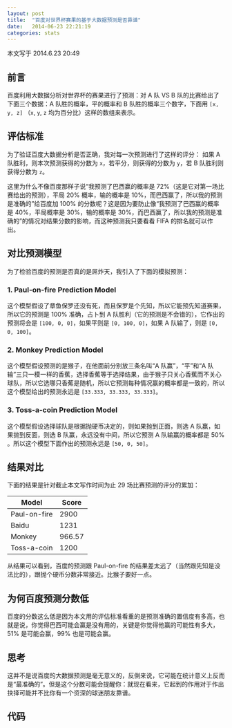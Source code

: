 ```yaml
---
layout: post
title:  "百度对世界杯赛果的基于大数据预测是否靠谱"
date:   2014-06-23 22:21:19
categories: stats
---
```


本文写于 2014.6.23 20:49

## 前言

百度利用大数据分析对世界杯的赛果进行了预测：对 A 队 VS B 队的比赛给出了下面三个数据：A 队胜的概率，平的概率和 B 队胜的概率三个数字，下面用 `[x, y, z]` （`x`, `y`, `z` 均为百分比）这样的数组来表示。

## 评估标准

为了验证百度大数据分析是否正确，我对每一次预测进行了这样的评分：
如果 A 队胜利，则本次预测获得的分数为 `x`，若平分，则获得的分数为 `y`，若 B 队胜利则获得分数为 `z`。

这里为什么不像百度那样子说“我预测了巴西赢的概率是 72%（这是它对第一场比赛给出的预测），平局 20% 概率，输的概率是 10%，而巴西赢了，所以我的预测是准确的”给百度加 100% 的分数呢？这是因为要防止像“我预测了巴西赢的概率是 40%，平局概率是 30%，输的概率是 30%，而巴西赢了，所以我的预测是准确的”的情况对结果分数的影响，而这种预测我只要看看 FIFA 的排名就可以作出。

## 对比预测模型

为了检验百度的预测是否真的是屌炸天，我引入了下面的模拟预测：

### 1. Paul-on-fire Prediction Model

这个模型假设了章鱼保罗还没有死，而且保罗是个先知，所以它能预先知道赛果，所以它的预测是 100% 准确，占卜到 A 队胜利（它的预测是不会错的），它作出的预测将会是 `[100, 0, 0]`，如果平则是 `[0, 100, 0]`，如果 A 队输了，则是 `[0, 0, 100]`。

### 2. Monkey Prediction Model

这个模型假设预测的是猴子，在他面前分别放三条名叫“A 队赢”，“平”和“A 队输”三只一模一样的香蕉，选择香蕉等于选择结果，由于猴子只关心香蕉而不关心球队，所以它选哪只香蕉是随机，所以它预测每种情况赢的概率都是一致的，所以这个模型给出的预测永远是 `[33.333, 33.333, 33.333]`。

### 3. Toss-a-coin Prediction Model

这个模型假设选择球队是根据抛硬币决定的，则如果抛到正面，则选 A 队赢，如果抛到反面，则选 B 队赢，永远没有中间，所以它预测 A 队输赢的概率都是 50% 。所以这个模型下面作出的预测永远是 `[50, 0, 50]`。

## 结果对比

下面的结果是针对截止本文写作时间为止 29 场比赛预测的评分的累加：

| Model        | Score  |
|--------------|--------|
| Paul-on-fire | 2900   |
| Baidu        | 1231   |
| Monkey       | 966.57 |
| Toss-a-coin  | 1200   |

从结果可以看到，百度的预测跟 Paul-on-fire 的结果差太远了（当然跟先知是没法比的），跟抛个硬币分数非常接近。比猴子要好一点。

## 为何百度预测分数低

百度的分数这么低是因为本文用的评估标准看重的是预测准确的置信度有多高，也就是说，你觉得巴西可能会赢是没有用的，关键是你觉得他赢的可能性有多大，51% 是可能会赢，99% 也是可能会赢。

## 思考

这并不是说百度的大数据预测是毫无意义的，反倒来说，它可能在统计意义上反而是“最准确的”。但是这个分数可能会提醒你：就现在看来，它起到的作用对于作出抉择可能并不比你有一个资深的球迷朋友靠谱。

## 代码

<script src="https://gist.github.com/jo32/5da63d2cf27ded2bc5e1.js"></script>